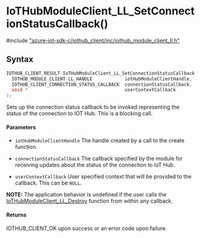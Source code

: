 # IoTHubModuleClient_LL_SetConnectionStatusCallback()

\#include ["azure-iot-sdk-c/iothub_client/inc/iothub_module_client_ll.h"](../iot-c-ref-iothub-module-client-ll-h.md)  

## Syntax

```C
IOTHUB_CLIENT_RESULT IoTHubModuleClient_LL_SetConnectionStatusCallback(
  IOTHUB_MODULE_CLIENT_LL_HANDLE            iotHubModuleClientHandle,
  IOTHUB_CLIENT_CONNECTION_STATUS_CALLBACK  connectionStatusCallback,
  void *                                    userContextCallback
);

```

Sets up the connection status callback to be invoked representing the status of the connection to IOT Hub. This is a blocking call.

#### Parameters
* `iotHubModuleClientHandle` The handle created by a call to the create function. 

* `connectionStatusCallback` The callback specified by the module for receiving updates about the status of the connection to IoT Hub. 

* `userContextCallback` User specified context that will be provided to the callback. This can be `NULL`.

**NOTE:** The application behavior is undefined if the user calls the [IoTHubModuleClient_LL_Destroy](#iothub__module__client__ll_8h_1aad2dd6c3c24f89a9cfa861754a845138) function from within any callback.

#### Returns
IOTHUB_CLIENT_OK upon success or an error code upon failure.


